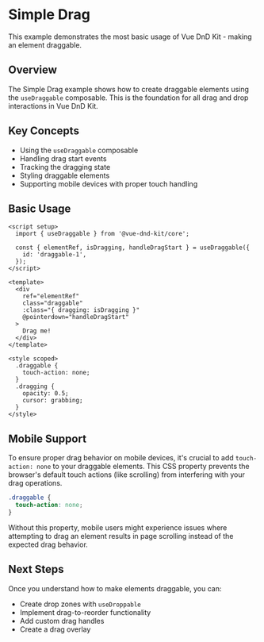 <script setup>
import SimpleDrag from '@examples/SimpleDrag.vue';
</script>

# Simple Drag

This example demonstrates the most basic usage of Vue DnD Kit - making an element draggable.

## Overview

The Simple Drag example shows how to create draggable elements using the `useDraggable` composable. This is the foundation for all drag and drop interactions in Vue DnD Kit.

<SimpleDrag />

## Key Concepts

- Using the `useDraggable` composable
- Handling drag start events
- Tracking the dragging state
- Styling draggable elements
- Supporting mobile devices with proper touch handling

## Basic Usage

```vue
<script setup>
  import { useDraggable } from '@vue-dnd-kit/core';

  const { elementRef, isDragging, handleDragStart } = useDraggable({
    id: 'draggable-1',
  });
</script>

<template>
  <div
    ref="elementRef"
    class="draggable"
    :class="{ dragging: isDragging }"
    @pointerdown="handleDragStart"
  >
    Drag me!
  </div>
</template>

<style scoped>
  .draggable {
    touch-action: none;
  }
  .dragging {
    opacity: 0.5;
    cursor: grabbing;
  }
</style>
```

## Mobile Support

To ensure proper drag behavior on mobile devices, it's crucial to add `touch-action: none` to your draggable elements. This CSS property prevents the browser's default touch actions (like scrolling) from interfering with your drag operations.

```css
.draggable {
  touch-action: none;
}
```

Without this property, mobile users might experience issues where attempting to drag an element results in page scrolling instead of the expected drag behavior.

## Next Steps

Once you understand how to make elements draggable, you can:

- Create drop zones with `useDroppable`
- Implement drag-to-reorder functionality
- Add custom drag handles
- Create a drag overlay

